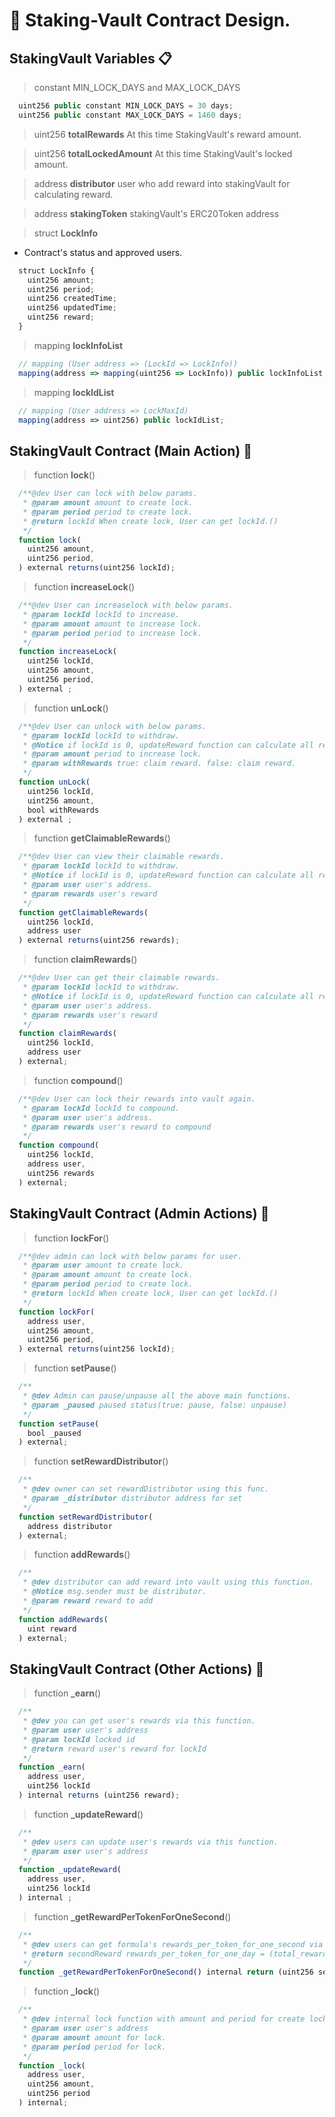 # 🚩 Staking-Vault Contract Design.

## **StakingVault Variables** 📋

> constant MIN_LOCK_DAYS and MAX_LOCK_DAYS 
```js
  uint256 public constant MIN_LOCK_DAYS = 30 days;
  uint256 public constant MAX_LOCK_DAYS = 1460 days;
```

> uint256 **totalRewards**
  At this time StakingVault's reward amount.

> uint256 **totalLockedAmount**
  At this time StakingVault's locked amount.

> address **distributor**
  user who add reward into stakingVault for calculating reward.

> address **stakingToken**
  stakingVault's ERC20Token address

> struct **LockInfo**
- Contract's status and approved users.
```js
  struct LockInfo {
    uint256 amount;
    uint256 period;
    uint256 createdTime;
    uint256 updatedTime;
    uint256 reward;
  }
```

> mapping **lockInfoList**
```js
  // mapping (User address => (LockId => LockInfo))
  mapping(address => mapping(uint256 => LockInfo)) public lockInfoList;
```

> mapping **lockIdList**
```js
  // mapping (User address => LockMaxId)
  mapping(address => uint256) public lockIdList;
```

## **StakingVault** Contract (Main Action) 🔧

> function **lock**()     
```js
  /**@dev User can lock with below params.
   * @param amount amount to create lock.
   * @param period period to create lock.
   * @return lockId When create lock, User can get lockId.()
   */
  function lock(
    uint256 amount,  
    uint256 period,
  ) external returns(uint256 lockId);
```

> function **increaseLock**()     
```js
  /**@dev User can increaselock with below params.
   * @param lockId lockId to increase.
   * @param amount amount to increase lock.
   * @param period period to increase lock.
   */
  function increaseLock(
    uint256 lockId,
    uint256 amount,  
    uint256 period,
  ) external ;
```

> function **unLock**()     
```js
  /**@dev User can unlock with below params.
   * @param lockId lockId to withdraw.
   * @Notice if lockId is 0, updateReward function can calculate all rewards.
   * @param amount period to increase lock.
   * @param withRewards true: claim reward. false: claim reward.
   */
  function unLock(
    uint256 lockId,
    uint256 amount,  
    bool withRewards  
  ) external ;
```

> function **getClaimableRewards**()     
```js
  /**@dev User can view their claimable rewards.
   * @param lockId lockId to withdraw.
   * @Notice if lockId is 0, updateReward function can calculate all rewards.
   * @param user user's address.
   * @param rewards user's reward
   */
  function getClaimableRewards(
    uint256 lockId,
    address user  
  ) external returns(uint256 rewards);
```

> function **claimRewards**()     
```js
  /**@dev User can get their claimable rewards.
   * @param lockId lockId to withdraw.
   * @Notice if lockId is 0, updateReward function can calculate all rewards.
   * @param user user's address.
   * @param rewards user's reward
   */
  function claimRewards(
    uint256 lockId,
    address user  
  ) external;
```

> function **compound**()     
```js
  /**@dev User can lock their rewards into vault again.
   * @param lockId lockId to compound.
   * @param user user's address.
   * @param rewards user's reward to compound
   */
  function compound(
    uint256 lockId,
    address user,
    uint256 rewards  
  ) external;
```

## **StakingVault** Contract (Admin Actions) 🤖

> function **lockFor**()     
```js
  /**@dev admin can lock with below params for user.
   * @param user amount to create lock.
   * @param amount amount to create lock.
   * @param period period to create lock.
   * @return lockId When create lock, User can get lockId.()
   */
  function lockFor(
    address user,  
    uint256 amount,  
    uint256 period,
  ) external returns(uint256 lockId);
```

> function **setPause**()
```js
  /**
   * @dev Admin can pause/unpause all the above main functions.
   * @param _paused paused status(true: pause, false: unpause)
   */
  function setPause(
    bool _paused
  ) external;
```
> function **setRewardDistributor**()
```js
  /**
   * @dev owner can set rewardDistributor using this func.
   * @param _distributor distributor address for set
   */  
  function setRewardDistributor(
    address distributor
  ) external;
```

> function **addRewards**()
```js
  /**
   * @dev distributor can add reward into vault using this function.
   * @Notice msg.sender must be distributor. 
   * @param reward reward to add
   */
  function addRewards(
    uint reward
  ) external;
```


## **StakingVault** Contract (Other Actions) 💢

> function **_earn**()
```js
  /**
   * @dev you can get user's rewards via this function.
   * @param user user's address
   * @param lockId locked id
   * @return reward user's reward for lockId
   */
  function _earn(
    address user,
    uint256 lockId
  ) internal returns (uint256 reward);
```

> function **_updateReward**()
```js
  /**
   * @dev users can update user's rewards via this function.
   * @param user user's address
   */
  function _updateReward(
    address user,
    uint256 lockId
  ) internal ;
```

> function **_getRewardPerTokenForOneSecond**()
```js
  /**
   * @dev users can get formula's rewards_per_token_for_one_second via this function.
   * @return secondReward rewards_per_token_for_one_day = (total_rewards / total_locked_amount) / 4_years_in_days
   */
  function _getRewardPerTokenForOneSecond() internal return (uint256 secondReward);
```

> function **_lock**()
```js
  /**
   * @dev internal lock function with amount and period for create lock.
   * @param user user's address
   * @param amount amount for lock.
   * @param period period for lock.
   */
  function _lock(
    address user,
    uint256 amount,
    uint256 period
  ) internal;
```